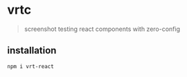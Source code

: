 # vrtc

> screenshot testing react components with zero-config

## installation

```sh
npm i vrt-react
```
